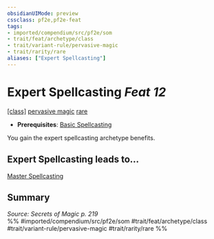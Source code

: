```yaml
---
obsidianUIMode: preview
cssclass: pf2e,pf2e-feat
tags:
- imported/compendium/src/pf2e/som
- trait/feat/archetype/class
- trait/variant-rule/pervasive-magic
- trait/rarity/rare
aliases: ["Expert Spellcasting"]
---
```

# Expert Spellcasting  *Feat 12*  
[[class]](/rules/traits/any-class-som.md)  [pervasive magic](pervasive-magic-som.md)  [rare](rare.md)  

- **Prerequisites**: [Basic Spellcasting](basic-spellcasting-som.md)

You gain the expert spellcasting archetype benefits.

## Expert Spellcasting leads to...

[Master Spellcasting](master-spellcasting-som.md)

## Summary

*Source: Secrets of Magic p. 219*  
%% #imported/compendium/src/pf2e/som #trait/feat/archetype/class #trait/variant-rule/pervasive-magic #trait/rarity/rare %%